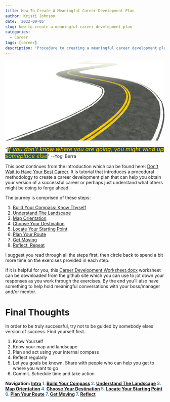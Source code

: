 ```yaml
---
title: How To Create A Meaningful Career Development Plan
author: Kristi Johnson
date: '2022-09-05'
slug: how-to-create-a-meaningful-career-development-plan
categories:
  - Career
tags: [career]
description: "Procedure to creating a meaningful career development plan"
---
```


<!--- START PAGINATE FEATURE --->
<span class="content_intro">

![image info](./resources/road-15429.png)

"<span style="background-color: DarkSlateGray"><font size="4" color="Gold"><em>If you don't know where you are going, you might wind up someplace else</em></font></span>" --Yogi Berra


This post continues from the introduction which can be found here: [Don't Wait to Have Your Best Career](https://kljohnson.netlify.app/2022/09/04/dont-wait-to-have-your-best-career/).  It is tutorial that introduces a procedural methodology to create a career development plan that can help you obtain your version of a successful career or perhaps just understand what others might be doing to forge ahead.

The journey is comprised of these steps:
1. <a href="#" class="page2">Build Your Compass: Know Thyself</a>
2. <a href="#" class="page3">Understand The Landscape</a>
3. <a href="#" class="page4">Map Orientation</a>
4. <a href="#" class="page5">Choose Your Destination</a>
5. <a href="#" class="page6">Locate Your Starting Point</a>
6. <a href="#" class="page7">Plan Your Route</a>
7. <a href="#" class="page8">Get Moving</a>
8. <a href="#" class="page9">Reflect. Repeat</a>

I suggest you read through all the steps first, then circle back to spend a bit more time on the exercises provided in each step.

If it is helpful for you, this [Career Development Worksheet.docx](https://github.com/kljohnson4good/Blog/blob/main/Career%20Development%20Worksheet.docx) worksheet can be downloaded from the github site which you can use to jot down your responses as you work through the exercises.  By the end you'll also have something to help hold meaningful conversations with your boss/manager and/or mentor. 

# Final Thoughts

In order to be truly successful, try not to be guided by somebody elses version of success.  Find yourself first.

1. Know Yourself
2. Know your map and landscape
3. Plan and act using your internal compass
4. Reflect regularly
5. Let you goals be known. Share with people who can help you get to where you want to go
6. Commit.  Schedule time and take action

<!--- #################### STEP 1 ########################### --->
</span>
<span class="content1" style="display:none">

# Step 1: Build Your Compass (Know Thyself)

<p align="center">
 <img src="./resources/pexels-hassan-ouajbir-1535288.jpg" alt="drawing" width="200"/>
 </br>
 "<span style="background-color: DarkSlateGray"><font color="Gold"><em>Knowing yourself is the beginning of all wisdom</em></font></span>" --Aristotle
</p>

### Values

Your journey should be guided by your values. Otherwise too many years later you could realize you've been wasting your time on the wrong things.  By using your values as a compass you are better poised to spend your precious time on this earth doing things that bring you fulfillment and joy as opposed to misguided frustration. 

**Use the worksheet to come up with a list of your top 5 values in priority order**.  If you're having a difficult time coming up with these, then you're not alone.  Trust me, it's hard to figure out who you are and why you want what you want.  It's been a continual process for me over 30 years!  However once you start this process, your clarity will emerge year after year.

Use the worksheet and brainstorm these things:
1. What experiences fulfill you and bring you joy and happiness?  
2. Who your role models and why?  What is it about them that you admire and seek to amplify in yourself?
3. Dig deeper into the WHY behind your current goals.  For example if you want to be rich, what is it about being rich that you really want?  Is it freedom, admiration, power, etc?

What values are behind the theme of your responses?  You may want to stop here and research more about values or even take an assessment to help you understand yourself and what motivates you.  If you already have a good handle on who you are, then go on to the next step.

<font size=3 color="Gray">

example: My values at the time of writing:

1. Healthy (non-toxic) work environment
2. Work/life balance and office flexibility
3. Opportunities for new and unique experiences (conferences, roles, tasks, learning etc)
4. Freedom and autonomy for what I work on and how I achieve set objectives
5. Size of paycheck

</font>

### Passion

Finding a career that can tap into your passion will boost your career because you'll be able to spend that little extra discretionary time you might have on it, and won't drain your energy.  In fact, doing these things might even boost your energy and help you bring the best version of yourself not only to work but into other areas of your personal life.

**Use the worksheet to identify your top 3-5 passions**.

Passions are things you like doing, have an affinity to do and would probably even do them for free.  It's helpful to think about where you spend the bulk of your time or thoughts when they are NOT chores (things you don't simply feel obligated to do) or physical restoration (i.e. sleep).  For me, passions are the things I stay up to midnight for despite being sleepy.  I wake up thinking about them night, and can't wait to get out of the bed in the morning to do.  <span style="background-color: Beige"><font size="4" color="Black">Passion projects create energy in my life</span>.  

* List experiences you've had which gave you energy or made you feel excited
* What do you do for fun in your "me time"?

### Attribution:

* Photo by Hassan OUAJBIR: https://www.pexels.com/photo/woman-sitting-while-showing-heart-sign-hands-1535288/

<!--- #################### STEP 2 ########################### --->
</span>
<span class="content2" style="display:none">

# Step 2: Understand The Landscape

<p align="left">
  <img src="./resources/pexels-matheus-bertelli-11749418.jpg" alt="drawing" style="width:500px;"/>
</p>

Knowing landscape helps you see which routes will be easier and which will be more difficult (or impossible) to traverse.  The TOP model is popular and can easily be Googled to get more details.  TOP stands for: **Talent**, **Opportunity** and **Passion**.  The concept is that when the 3 intersect, this is where you can have your best career.  

<p align="center" >
  <img src="./resources/TOP.png" alt="drawing" style="width:300px;"/>
</p>

In this exercise you will use the worksheet to write down your talents (i.e. strengths) and consider your opportunities as they relate to your career.

### Talent (strengths)

These are skills that you've focused on during school or mastered on the job.  They might be things that come naturally easy to you or things that you've worked on to the point that you are now really good at doing.

It may sometimes be difficult to notice your own strengths because they come so naturally to you and feel easy.  If you find yourself wondering why nobody else can do what you do because it's so intuitive or easy, then take special note because these are **your superpowers**.

If you're having trouble defining your talents then it may help to get feedback from your manager, mentor, colleagues or friends.  There are also free assessments you can take online [https://www.viacharacter.org/](https://www.viacharacter.org/) (one I took), or more detailed assessments you can pay for like [StrengthsFinder](https://www.gallup.com/cliftonstrengths/en/254033/strengthsfinder.aspx).

### Opportunity

The opportunities available to you are going to be restricted by the industry, company you and particular team you're in. If you haven't done so already, have a discussion with to your manager about what opportunities are available which may align with your talents, passions and goals.  Note further to **align opportunities with business objectives for maximum impact**. The more you understand about the big picture company objectives, the more potential you have to add value.  When you add value, you gain leverage to negotiate for the things you want.

Not all managers are the same when it comes to helping you on your journey.  To help yourself more, you may also want to research how to **Job Craft** your role in a way that helps you get closer to what you're looking for. 

### Changing the Landscape

The landscape is not static!  Adopt a **growth mindset**, to believe that anything is possible.  Values and passions are probably going to be immutable properties but you have control over your talent and can influence the opportunities.

For example if you complete your TOP model Venn diagram and realize that the intersection doesn't align with your income needs, then you may need to change your skillset by working on mastering a particular skill or acquiring a certificate.  Likewise if your opportunities don't align then you may need to look into changing your role, company or industry.

### Attribution

* Photo by Matheus Bertelli: https://www.pexels.com/photo/off-road-car-driving-in-difficult-terrain-11749418/

<!--- #################### STEP 3 ########################### --->
</span>
<span class="content3" style="display:none">

# Step 3: Map Orientation

The map is defined by your company and your boss. They will define the paths and requirements to upward mobility. 
<p align="center" style="float: right; padding-right:10px">
  <img src="./resources/NicePng_up-png_2465129.png" alt="drawing" style="width:150px;"/>
</p>
 For example a company may have grade levels (ex: Engineer grade level I, II, III) or may simply use titles like "junior", "senior", "lead", "fellow", etc.  Each typically come with financial and/or prestige related incentives and will likely be how you end up defining progress or setting short-term goals.  

Some companies like mine have a pretty well defined map, but others don't.  If your company or team has not created this for you, then you may have to do a little extra work to create one for yourself.  Having something well defined will help keep mutual expectations between you and your manager and help to hold your superiors accountable when it comes time for those promotion discussions.  Maps aren't guarantees or checkboxes to promotions but they will help you collect the evidence necessary to expedite it.

If you have not done so yet, have a discussion with your manager, mentor and/or colleagues to make sure you understand what the map is, and which way is up, down or sideways.  You should also seek to understand what it *actually* takes to move around on the map as well.

</span>

<!--- #################### STEP 4 ########################### --->
</span>
<span class="content4" style="display:none">

# Step 4: Choose Your Destination

It's *Choose You're Own Adventure* time.  How far you want to go?

<p align="center">
  <img src="./resources/pexels-mirsad-mujanovic-691034.jpg" alt="drawing" style="width:500px;"/>
</p>
<p style="text-align: center;">
<span style="background-color: DarkSlateGray;"><font color="Gold"><em>Great things never come from comfort zones</em></font></span>
</p>

### Lifelong Goals

**Use the worksheet to write down lifelong goals**.  These long-term goals may be a goal 10+ years down the line, when you retire, or even what you want to achieve before you die, or how you want to be remembered when you die.  

Be inspirational.  The goal might feel impossible right now but this plan is being written to take those steps.  Try not to worry about whether you achieve it or not either.  A moonshot could be made by aiming for the stars, and that's still pretty remarkable.

"<span style="background-color: DarkSlateGray;"><font color="Gold"><em>If you aim higher than you expect, you could reach higher than you dreamed</em></font></span>" --Richard Branson


**Come back to your values**.  Remember to connect your goals to your values.  Do they align?  Why do you want this particular goal?  I know sometimes we get caught up in the rat race or neighbor comparison game, but note that not every goal is achieved through leveling up or being promoted.  

### Short-Term Goals

**Use the worksheet to write down short term goals**.

Break the larger goals into smaller goals until you identify something that is achievable in the next 1-4 years.  These goals will be limited by your landscape and map given your current situation.

<font size=3 color="Gray">

example:

* **Life Goal**: Become the best version of myself so that I can inspire others to be the best version of themselves
* **Career Goal**: Promotion every 3-5 years and/or I successfully inspire others.
* **Next Destination**: Promotion within 2 years

</font>
</span>

<!--- #################### STEP 5 ########################### --->
</span>
<span class="content5" style="display:none">

# Step 5: Locate Your Starting Point On The Map

Your strengths define your starting point.  Locate them on the map.  For example which grade level or title are you performing to right now?  
If you've created or located a well defined map in the previous steps, then you can use it to highlight areas you are doing well and areas you need to improve upon.

Always stay aligned with your manager.  I suggest you have a meaningful conversation with your manager to ensure you are on the same page because they will be your gatekeeper to upwards mobility in your company.  Note further that each person is unique.  Even managers in the same organizational hierarchy will have different expectations, and further expectations for a peer of yours working for the same manager may not be transferable to you.

</font>
</span>

<!--- #################### STEP 6 ########################### --->
</span>
<span class="content6" style="display:none">

### Step 6: Plan Your Route

<p align="center" style="float: left; padding-right:10px">
  <img src="./resources/pexels-cottonbro-9292813.jpg" alt="drawing" style="width:300px;"/>
</p>

Now that you have a destination in mind and know where you're starting from, it's time to plan the route  and waypoints.  Think of the waypoints as micro-goals (or stepping stones) along your way to achieving your goals.  It's best if they are specific, time bound and measurable.  What do you want, by when, as measured by what?  Without those details, it becomes too easy to let yourself off the hook.  For example, of you want to become an an *expert* in python coding, what does it mean to be an expert?  Instead, define expert as for example, passing a particular skills test (like LinkedIn skills tests).

**Use the worksheet to plan waypoints between your location and next destination**.

<font size=3 color="Gray">

example:

* **Next Destination**: Promoted in next 2 years
    <font size=3 color="Black">
    * **Waypoint 1**:Become an expert at programming in python by the end of the year, as measured by passing the Linked-In skills test
    * **Waypoint 2**: Become a confident presenter as measured by my manager
    </font>
</font>

</font>

### A Note About Progress

Progress is not always a straight line.  Many people will tell you that the path was winding.  The point is to keep moving and beware of stagnation.

"<span style="background-color: DarkSlateGray"><font color="Gold" size=3><em>Without deviation from the norm, progress is not possible</em></font></span>" <font size=3>--Frank Zappa</font>

<p align="center" padding-right:10px">
  <img src="./resources/Progress.png" alt="drawing" style="width:500px;"/>
</p>

Sometimes by simply following your compass (doing things that bring your fulfillment, joy and happiness), eventually your path reveals itself.

<p align="center" style="float: right; padding-right:10px">
  <img src="./resources/NicePng_steve-jobs-png_1120801.png" alt="drawing" style="width:100px;"/>
</p>
"<span style="background-color: DarkSlateGray"><font color="Gold"><em>You can't connect the dots looking forward; you can only connect them looking backwards.  So you have to trust that the dots will somehow connect in your future</em></font></span>" --Steve Jobs

<br/>
Trust in the journey and try not to worry too much about the destination.

</span>

<!--- #################### STEP 7 ########################### --->
</span>
<span class="content7" style="display:none">

### Step 7: Get Moving
<iframe style="float: left; padding-right:10px" src="https://assets.pinterest.com/ext/embed.html?id=611082243180070377" height="258" width="236" frameborder="0" scrolling="no" ></iframe>

Break the waypoints into actionable steps.  Again suppose so you want to be an expert python coder.  How does one achieve that?  Brainstorm a list of options such as taking a class or reading a book.  Prioritize the list then go do some reasearch to define which specific class or book, and schedule some time in whatever calendar runs your life and go do it!

**Use the worksheet to identify actions that move you towards the waypoints**

<font size=3 color="Gray">

example:

* **Next Destination**: Promoted in next 2 years
    * **Waypoint 1**:Become an expert at programming in python by the end of the year, as measured by passing the Linked-In skills test
    <font size=3 color="Black">
        * **Action 1**: Schedule 2 hours per week on my calendar to find a class and complete all the exercises
    </font>
    * **Waypoint 2**: Become a confident presenter as measured by my manager
    <font size=3 color="Black">
        * **Action 2.1**: Schedule an hour a week to attend my local Toastmasters club meeting
        * **Action 2.2**: Schedule a meeting with my manager to discuss opportunities to volunteer to present technical information in an upcoming meeting
    </font>

</font>

</font>
</span>

</span>
<span class="content8" style="display:none">

# Reflect.  Repeat.

Congratulations!  If you've gotten this far, then you have a good start on planning your career journey.  But it doesn't end here, nor does it stop once you reach a destination.  

Use your goals, talents, passions and opportunities to have meaningful career development conversations with your manager or mentor.  **Be vocal.  It's important that others who are in positions to help you know what you want**.  Say it, then repeat it, make sure you're heard :-) 

Remember that your plan is not a contract.  It's OK if you don't do everything on the list or don't execute them exactly as planned.

This process should be repeated regularly because your personal values and goals will change over time, not to mention the landscape and map may as well. 

<font size=3 color="Gray">

example: My personal method leverages new years as an annual checkpoint to write down my bigger aspirations in a binder as well as record unexpected achievements that occurred during the year.  Then my quarterly work related review sessions with my manager serve to remind me to double check the plan against my current situation.

</font>

</span>

<!--- #################### end of content ########################### 
<p><b>Steps: <span style="color: #3d85c6;">
<a href="#" class="page1">Intro</a>
<a href="#" class="page2">1</a>
<a href="#" class="page3">2</a>
<a href="#" class="page4">3</a>
<a href="#" class="page5">4</a>
<a href="#" class="page6">5</a>
<a href="#" class="page7">6</a>
<a href="#" class="page8">7</a>
</span></b></p>--->

<p><b>Navigation: <span style="color: #3d85c6;">
<a href="#" class="page1">Intro</a>
1. <a href="#" class="page2">Build Your Compass</a>
2. <a href="#" class="page3">Understand The Landscape</a>
3. <a href="#" class="page4">Map Orientation</a>
4. <a href="#" class="page5">Choose Your Destination</a>
5. <a href="#" class="page6">Locate Your Starting Point</a>
6. <a href="#" class="page7">Plan Your Route</a>
7. <a href="#" class="page8">Get Moving</a>
7. <a href="#" class="page9">Reflect</a>
</b></p>

<script src="//ajax.googleapis.com/ajax/libs/jquery/1.11.1/jquery.min.js"></script>

<script style="text/javascript">
jQuery(document).ready(function(){
jQuery('.page1').click(function(){
jQuery('.content_intro').show();
jQuery('.content1').hide();
jQuery('.content2').hide();
jQuery('.content3').hide();
jQuery('.content4').hide();
jQuery('.content5').hide();
jQuery('.content6').hide();
jQuery('.content7').hide();
jQuery('.content8').hide();
return false;
});
jQuery('.page2').click(function(){
jQuery('.content_intro').hide();
jQuery('.content1').show();
jQuery('.content2').hide();
jQuery('.content3').hide();
jQuery('.content4').hide();
jQuery('.content5').hide();
jQuery('.content6').hide();
jQuery('.content7').hide();
jQuery('.content8').hide();
return false;
});
jQuery('.page3').click(function(){
jQuery('.content_intro').hide();
jQuery('.content1').hide();
jQuery('.content2').show();
jQuery('.content3').hide();
jQuery('.content4').hide();
jQuery('.content5').hide();
jQuery('.content6').hide();
jQuery('.content7').hide();
jQuery('.content8').hide();
return false;
});
jQuery('.page4').click(function(){
jQuery('.content_intro').hide();
jQuery('.content1').hide();
jQuery('.content2').hide();
jQuery('.content3').show();
jQuery('.content4').hide();
jQuery('.content5').hide();
jQuery('.content6').hide();
jQuery('.content7').hide();
jQuery('.content8').hide();
return false;
});
jQuery('.page5').click(function(){
jQuery('.content_intro').hide();
jQuery('.content1').hide();
jQuery('.content2').hide();
jQuery('.content3').hide();
jQuery('.content4').show();
jQuery('.content5').hide();
jQuery('.content6').hide();
jQuery('.content7').hide();
jQuery('.content8').hide();
return false;
});
jQuery('.page6').click(function(){
jQuery('.content_intro').hide();
jQuery('.content1').hide();
jQuery('.content2').hide();
jQuery('.content3').hide();
jQuery('.content4').hide();
jQuery('.content5').show();
jQuery('.content6').hide();
jQuery('.content7').hide();
jQuery('.content8').hide();
return false;
});
jQuery('.page7').click(function(){
jQuery('.content_intro').hide();
jQuery('.content1').hide();
jQuery('.content2').hide();
jQuery('.content3').hide();
jQuery('.content4').hide();
jQuery('.content5').hide();
jQuery('.content6').show();
jQuery('.content7').hide();
jQuery('.content8').hide();
return false;
});
jQuery('.page8').click(function(){
jQuery('.content_intro').hide();
jQuery('.content1').hide();
jQuery('.content2').hide();
jQuery('.content3').hide();
jQuery('.content4').hide();
jQuery('.content5').hide();
jQuery('.content6').hide();
jQuery('.content7').show();
jQuery('.content8').hide();
return false;
});
jQuery('.page9').click(function(){
jQuery('.content_intro').hide();
jQuery('.content1').hide();
jQuery('.content2').hide();
jQuery('.content3').hide();
jQuery('.content4').hide();
jQuery('.content5').hide();
jQuery('.content6').hide();
jQuery('.content7').hide();
jQuery('.content8').show();
return false;
});
});
</script>

<!--- END PAGINATE FEATURE --->